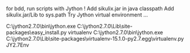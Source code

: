 for bdd, run scripts with Jython !
Add sikulix.jar in java classpath
Add sikulix.jar/Lib to sys.path
Try Jython virtual environment ...

C:\jython2.7.0\bin\jython.exe C:\jython2.7.0\Lib\site-packages\easy_install.py virtualenv
 C:\jython2.7.0\bin\jython.exe C:\jython2.7.0\Lib\site-packages\virtualenv-15.1.0-py2.7.egg\virtualenv.py JY2.7Env
